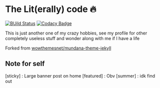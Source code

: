 # The Lit(erally) code 🔥

[![BUild Status](https://api.travis-ci.com/dopewind/dopewind.github.io.svg?branch=master)](https://github.com/dopewind/dopewind.github.io/actions)
[![Codacy Badge](https://app.codacy.com/project/badge/Grade/b78b5d886a1e497bad2388a77d16fa07)](https://www.codacy.com/gh/dopewind/dopewind.github.io/dashboard?utm_source=github.com&utm_medium=referral&utm_content=dopewind/dopewind.github.io&utm_campaign=Badge_Grade)

This is just another one of my crazy hobbies, see my profile for other
completely useless stuff and wonder along with me if I have a life

Forked from
[wowthemesnet/mundana-theme-jekyll](https://github.com/wowthemesnet/mundana-theme-jekyll)

## Note for self

[sticky] : Large banner post on home [featured] : Obv [summer] : idk find out
